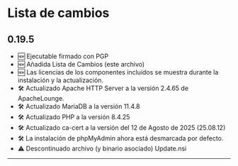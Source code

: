 # Lista de cambios

## 0.19.5
- 🆕 Ejecutable firmado con PGP
- 🆕 Añadida Lista de Cambios (este archivo)
- 🆕 Las licencias de los componentes incluidos se muestra durante la instalación y la actualización.
- 🛠 Actualizado Apache HTTP Server a la versión 2.4.65 de ApacheLounge.
- 🛠 Actualizado MariaDB a la versión 11.4.8
- 🛠 Actualizado PHP a la versión 8.4.25
- 🛠 Actualizado ca-cert a la versión del 12 de Agosto de 2025 (25.08.12)
- 🛠 La instalación de phpMyAdmin ahora está desmarcada por defecto.
- ⚠ Descontinuado archivo (y binario asociado) Update.nsi

---